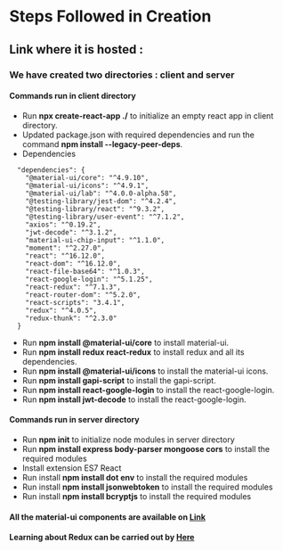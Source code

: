 # Steps Followed in Creation

## Link where it is hosted : 

### We have created two directories : client and server

#### Commands run in client directory
* Run **npx create-react-app ./** to initialize an empty react app in client directory.
* Updated package.json with required dependencies and run the command **npm install --legacy-peer-deps**.
* Dependencies
```
  "dependencies": {
    "@material-ui/core": "^4.9.10",
    "@material-ui/icons": "^4.9.1",
    "@material-ui/lab": "^4.0.0-alpha.58",
    "@testing-library/jest-dom": "^4.2.4",
    "@testing-library/react": "^9.3.2",
    "@testing-library/user-event": "^7.1.2",
    "axios": "^0.19.2",
    "jwt-decode": "^3.1.2",
    "material-ui-chip-input": "^1.1.0",
    "moment": "^2.27.0",
    "react": "^16.12.0",
    "react-dom": "^16.12.0",
    "react-file-base64": "^1.0.3",
    "react-google-login": "^5.1.25",
    "react-redux": "^7.1.3",
    "react-router-dom": "^5.2.0",
    "react-scripts": "3.4.1",
    "redux": "^4.0.5",
    "redux-thunk": "^2.3.0"
  }
```
* Run **npm install @material-ui/core** to install material-ui.
* Run **npm install redux react-redux** to install redux and all its dependencies.
* Run **npm install @material-ui/icons** to install the material-ui icons.
* Run **npm install gapi-script** to install the gapi-script.
* Run **npm install react-google-login** to install the react-google-login.
* Run **npm install jwt-decode** to install the react-google-login.

#### Commands run in server directory
* Run **npm init** to initialize node modules in server directory
* Run **npm install express body-parser mongoose cors** to install the required modules
* Install extension ES7 React
* Run install **npm install dot env** to install the required modules
* Run install **npm install jsonwebtoken** to install the required modules
* Run install **npm install bcryptjs** to install the required modules

#### All the material-ui components are available on [Link](https://mui.com/material-ui/react-app-bar/)

#### Learning about Redux can be carried out by [Here](https://www.tutorialspoint.com/redux/redux_core_concepts.htm)

